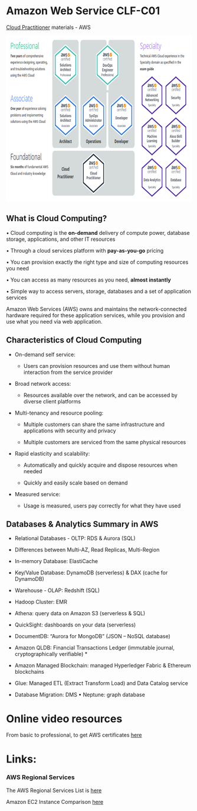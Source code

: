# Amazon Web Service CLF-C01
[Cloud Practitioner](https://aws.amazon.com/certification) materials  - AWS


<p align="center">
  <img width="800" height="450" src="https://github.com/Foroozani/AWS_CLF-C01/blob/main/images/aws-cer.png">
</p>

## What is Cloud Computing?

• Cloud computing is the **on-demand** delivery of compute power, database storage, applications, and other IT resources

• Through a cloud services platform with **pay-as-you-go** pricing 

• You can provision exactly the right type and size of computing resources you need

• You can access as many resources as you need, **almost instantly** 

• Simple way to access servers, storage, databases and a set of application services


Amazon Web Services (AWS) owns and maintains the network-connected hardware required for these application services, while you provision and use what you need via web application.

## Characteristics of Cloud Computing
* On-demand self service:

   * Users can provision resources and use them without human interaction from the service provider
   
* Broad network access: 

   * Resources available over the network, and can be accessed by diverse client platforms
   
* Multi-tenancy and resource pooling:

   * Multiple customers can share the same infrastructure and applications with security and privacy
   
   * Multiple customers are serviced from the same physical resources
   
* Rapid elasticity and scalability: 

   * Automatically and quickly acquire and dispose resources when needed 
   
   * Quickly and easily scale based on demand
   
* Measured service: 

   * Usage is measured, users pay correctly for what they have used


## Databases & Analytics Summary in AWS
* Relational Databases - OLTP: RDS & Aurora (SQL) 

* Differences between Multi-AZ, Read Replicas, Multi-Region 

* In-memory Database: ElastiCache 
 
* Key/Value Database: DynamoDB (serverless) & DAX (cache for DynamoDB) 
 
* Warehouse - OLAP: Redshift (SQL) 
 
*  Hadoop Cluster: EMR 
  
*  Athena: query data on Amazon S3 (serverless & SQL)
  
* QuickSight: dashboards on your data (serverless) 
 
* DocumentDB: “Aurora for MongoDB” (JSON – NoSQL database) 
 
* Amazon QLDB: Financial Transactions Ledger (immutable journal, cryptographically verifiable) *
 
*  Amazon Managed Blockchain: managed Hyperledger Fabric & Ethereum blockchains 
  
*  Glue: Managed ETL (Extract Transform Load) and Data Catalog service 
  
*  Database Migration: DMS • Neptune: graph database



# Online video resources
From basic to professional, to get AWS certificates [here](https://www.youtube.com/c/StephaneMaarek/videos)


# Links: 
### AWS Regional Services
The AWS Regional Services List is [here](https://aws.amazon.com/about-aws/global-infrastructure/regional-product-services/?p=ngi&loc=4)

Amazon EC2 Instance Comparison [here](https://instances.vantage.sh/)


